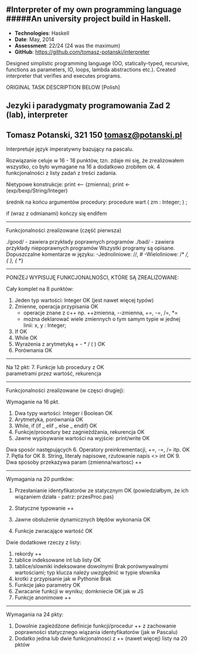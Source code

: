 #Interpreter of my own programming language
#####An university project build in Haskell.
---
- **Technologies**: Haskell
- **Date**: May, 2014
- **Assessment**: 22/24 (24 was the maximum)
- **GitHub**: https://github.com/tomasz-potanski/interpreter

Designed simplistic programming language (OO, statically-typed, recursive, functions as parameters,
IO, loops, lambda abstractions etc.). Created interpreter that verifies and executes programs.

ORIGINAL TASK DESCRIPTION BELOW [Polish]
>>>>>>>>>>>>>>>>>>>>>>>


Jezyki i paradygmaty programowania
Zad 2 (lab), interpreter
---------

Tomasz Potanski, 321 150
tomasz@potanski.pl
------------

Interpretuje język imperatywny bazujący na pascalu.

Rozwiązanie celuje w 16 - 18 punktów, tzn. zdaje mi się, 
że zrealizowałem wszystko, co było wymagane na 16 
a dodatkowo zrobiłem ok. 4 funkcjonalności
z listy zadań z treści zadania. 

Nietypowe konstrukcje:
print <-- (zmienna);
print <- (exp/bexp/String/Integer)

średnik na końcu argumentów procedury:
	procedure wart ( zm : Integer; ) ;

if (wraz z odmianami) kończy się endifem

-----------------------------------------------
Funkcjonalności zrealizowane (część pierwsza)

./good/	- zawiera przykłady poprawnych programów
./bad/	- zawiera przykłady niepoprawnych programów
Wszystki programy są opisane.
Dopuszczalne komentarze w języku:
-Jednoliniowe: //, #
-Wieloliniowe: /* */, { }, {* *}

---------------------------------------------
PONIŻEJ WYPISUJĘ FUNKCJONALNOŚCI, KTÓRE SĄ ZREALIZOWANE:

Cały komplet na 8 punktów:
1. Jeden typ wartości: Integer				OK (jest nawet więcej typów)
2. Zmienne, operacja przypisania			OK 
	+ operacje znane z c++ np. ++zmienna, --zmienna, +=, -=, /=, *=
	+ można deklarować wiele zmiennych o tym samym typie w jednej linii: x, y : Integer;
3. If							OK
4. While						OK
5. Wyrażenia z arytmetyką + - * / ( )			OK
6. Porównania						OK

-----------------------------------------
Na 12 pkt:
7. Funkcje lub procedury z				OK 			
   parametrami przez wartość, rekurencja

----------------------------

Funkcjonalności zrealizowane (w częsci drugiej):

Wymaganie na 16 pkt.
1. Dwa typy wartości: Integer i Boolean			OK
2. Arytmetyka, porównania				OK
3. While, if (if _ elif _ else _ endif)			OK
4. Funkcje/procedury bez zagnieżdżania, rekurencja	OK
5. Jawne wypisywanie wartości na wyjście: print/write	OK

Dwa sposór następujących
6. Operatory preinkrementacji, +=, -=, /= itp.		OK 	
7. Pętla for						OK
8. String, literały napisowe, rzutowanie napis <> int	OK
9. Dwa sposoby przekazywa param (zmienna/wartosc)	++

-----------------------
Wymagania na 20 puntków:
1. Przesłanianie identyfikatorów ze statycznym 		OK (powiedziałbym, że 
   ich wiązaniem					   działa - patrz: przesProc.pas)
							  

2. Statyczne typowanie					++
3. Jawne obsłużenie dynamicznych błędów wykonania	OK
4. Funkcje zwracające wartość				OK

Dwie dodatkowe rzeczy z listy:
1. rekordy						++
2. tablice indeksowane int lub listy			OK
3. tablice/slowniki indeksowane dowolnymi		Brak
   porównywalnymi wartościami; typ klucza
   należy uwzględnić w typie słownika
4. krotki z przypisanie jak w Pythonie			Brak 
5. Funkcje jako parametry				OK
6. Zwracanie funkcji w wyniku; domkniecie		OK
   jak w JS
7. Funkcje anonimowe					++

------------------------
Wymagania na 24 pkty:
1. Dowolnie zagieżdżone definicje funkcji/procedur	++
   z zachowanie poprawności statycznego wiązania
   identyfikatorów (jak w Pascalu)
2. Dodatko jedna lub dwie funkcjonalnosci z		++ (nawet więcej)
   listy na 20 pktów
